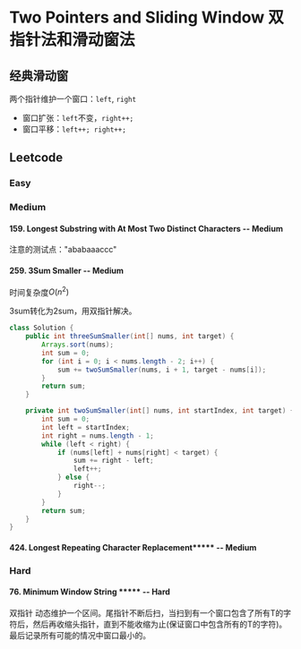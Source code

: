 # Two Pointers and Sliding Window 双指针法和滑动窗法

## 经典滑动窗
两个指针维护一个窗口：`left`, `right`
* 窗口扩张：`left`不变，`right++;`
* 窗口平移：`left++; right++;`


## Leetcode

### Easy
### Medium
#### 159. Longest Substring with At Most Two Distinct Characters -- Medium
注意的测试点："ababaaaccc"

#### 259. 3Sum Smaller -- Medium
时间复杂度$O(n^2)$

3sum转化为2sum，用双指针解决。

```java
class Solution {
    public int threeSumSmaller(int[] nums, int target) {
        Arrays.sort(nums);
        int sum = 0;
        for (int i = 0; i < nums.length - 2; i++) {
            sum += twoSumSmaller(nums, i + 1, target - nums[i]);
        }
        return sum;
    }

    private int twoSumSmaller(int[] nums, int startIndex, int target) {
        int sum = 0;
        int left = startIndex;
        int right = nums.length - 1;
        while (left < right) {
            if (nums[left] + nums[right] < target) {
                sum += right - left;
                left++;
            } else {
                right--;
            }
        }
        return sum;
    }
}
```

#### 424. Longest Repeating Character Replacement***** -- Medium



### Hard
#### 76. Minimum Window String ***** -- Hard
双指针
动态维护一个区间。尾指针不断后扫，当扫到有一个窗口包含了所有T的字符后，然后再收缩头指针，直到不能收缩为止(保证窗口中包含所有的T的字符)。最后记录所有可能的情况中窗口最小的。